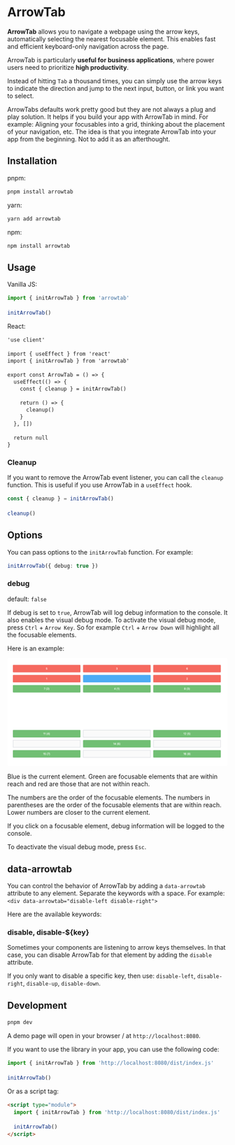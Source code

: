 # ArrowTab

**ArrowTab** allows you to navigate a webpage using the arrow keys, automatically selecting the nearest focusable element. This enables fast and efficient keyboard-only navigation across the page.

ArrowTab is particularly **useful for business applications**, where power users need to prioritize **high productivity**.

Instead of hitting `Tab` a thousand times, you can simply use the arrow keys to indicate the direction and jump to the next input, button, or link you want to select.

ArrowTabs defaults work pretty good but they are not always a plug and play solution. It helps if you build your app with ArrowTab in mind. For example: Aligning your focusables into a grid, thinking about the placement of your navigation, etc. The idea is that you integrate ArrowTab into your app from the beginning. Not to add it as an afterthought.


## Installation

pnpm:

```sh
pnpm install arrowtab
```

yarn:

```sh
yarn add arrowtab
```

npm:

```sh
npm install arrowtab
```

## Usage

Vanilla JS:

```ts
import { initArrowTab } from 'arrowtab'

initArrowTab()
```

React:

```tsx
'use client'

import { useEffect } from 'react'
import { initArrowTab } from 'arrowtab'

export const ArrowTab = () => {
  useEffect(() => {
    const { cleanup } = initArrowTab()

    return () => {
      cleanup()
    }
  }, [])

  return null
}

```

### Cleanup

If you want to remove the ArrowTab event listener, you can call the `cleanup` function. This is useful if you use ArrowTab in a `useEffect` hook.

```ts
const { cleanup } = initArrowTab()

cleanup()
```

## Options

You can pass options to the `initArrowTab` function. For example:

```ts
initArrowTab({ debug: true })
```

### debug

default: `false`

If debug is set to `true`, ArrowTab will log debug information to the console. It also enables the visual debug mode. To activate the visual debug mode, press `Ctrl` + `Arrow Key`. So for example `Ctrl` + `Arrow Down` will highlight all the focusable elements.

Here is an example:

<div style="padding:10px; background:white; border-radius:4px; margin-bottom:1rem">
  <img src="docs/images/visual-debug-mode.jpg" alt="Visual debug mode example">
</div>

Blue is the current element. Green are focusable elements that are within reach and red are those that are not within reach.

The numbers are the order of the focusable elements. The numbers in parentheses are the order of the focusable elements that are within reach. Lower numbers are closer to the current element.

If you click on a focusable element, debug information will be logged to the console.

To deactivate the visual debug mode, press `Esc`.

## data-arrowtab

You can control the behavior of ArrowTab by adding a `data-arrowtab` attribute to any element. Separate the keywords with a space. For example: `<div data-arrowtab="disable-left disable-right">`

Here are the available keywords:

### disable, disable-${key}

Sometimes your components are listening to arrow keys themselves. In that case, you can disable ArrowTab for that element by adding the `disable` attribute.

If you only want to disable a specific key, then use: `disable-left`, `disable-right`, `disable-up`, `disable-down`.


## Development

```sh
pnpm dev
```

A demo page will open in your browser / at `http://localhost:8080`.

If you want to use the library in your app, you can use the following code:

```ts
import { initArrowTab } from 'http://localhost:8080/dist/index.js'

initArrowTab()
```

Or as a script tag:

```html
<script type="module">
  import { initArrowTab } from 'http://localhost:8080/dist/index.js'

  initArrowTab()
</script>
```
